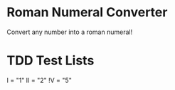 Roman Numeral Converter
======================
Convert any number into a roman numeral!

# TDD Test Lists
I = "1"
II = "2"
!V = "5"
